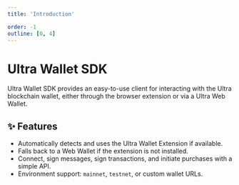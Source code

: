 ```yaml
---
title: 'Introduction'

order: -1
outline: [0, 4]
---
```


# Ultra Wallet SDK

Ultra Wallet SDK provides an easy-to-use client for interacting with the Ultra blockchain wallet, either through the
browser extension or via a Ultra Web Wallet.

## ✨ Features

-   Automatically detects and uses the Ultra Wallet Extension if available.
-   Falls back to a Web Wallet if the extension is not installed.
-   Connect, sign messages, sign transactions, and initiate purchases with a simple API.
-   Environment support: `mainnet`, `testnet`, or custom wallet URLs.
